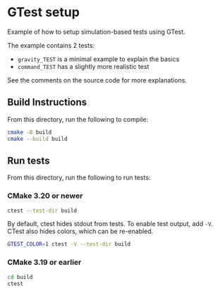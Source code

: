 # GTest setup

Example of how to setup simulation-based tests using GTest.

The example contains 2 tests:

* `gravity_TEST` is a minimal example to explain the basics
* `command_TEST` has a slightly more realistic test

See the comments on the source code for more explanations.

## Build Instructions

From this directory, run the following to compile:

```bash
cmake -B build
cmake --build build
```

## Run tests

From this directory, run the following to run tests:

### CMake 3.20 or newer

```bash
ctest --test-dir build
```

By default, ctest hides stdout from tests.
To enable test output, add `-V`.
CTest also hides colors, which can be re-enabled.
```bash
GTEST_COLOR=1 ctest -V --test-dir build 
```


### CMake 3.19 or earlier

```bash
cd build
ctest
```

